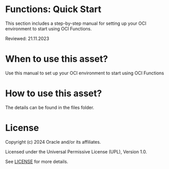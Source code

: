 # Functions: Quick Start

This section includes a step-by-step manual for setting up your OCI environment to start using OCI Functions.

Reviewed: 21.11.2023
 
# When to use this asset?
 
Use this manual to set up your OCI environment to start using OCI Functions
 
# How to use this asset?
 
The details can be found in the files folder.
 
# License
 
Copyright (c) 2024 Oracle and/or its affiliates.
 
Licensed under the Universal Permissive License (UPL), Version 1.0.
 
See [LICENSE](https://github.com/oracle-devrel/technology-engineering/blob/main/LICENSE) for more details.






